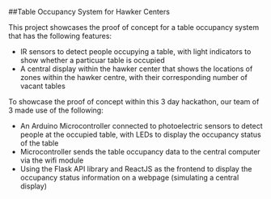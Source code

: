 ##Table Occupancy System for Hawker Centers

This project showcases the proof of concept for a table occupancy system that has the following features:
- IR sensors to detect people occupying a table, with light indicators to show whether a particuar table is occupied
- A central display within the hawker center that shows the locations of zones within the hawker centre, with their corresponding number of vacant tables

To showcase the proof of concept within this 3 day hackathon, our team of 3 made use of the following:
- An Arduino Microcontroller connected to photoelectric sensors to detect people at the occupied table, with LEDs to display the occupancy status of the table
- Microcontroller sends the table occupancy data to the central computer via the wifi module
- Using the Flask API library and ReactJS as the frontend to display the occupancy status information on a webpage (simulating a central display)
